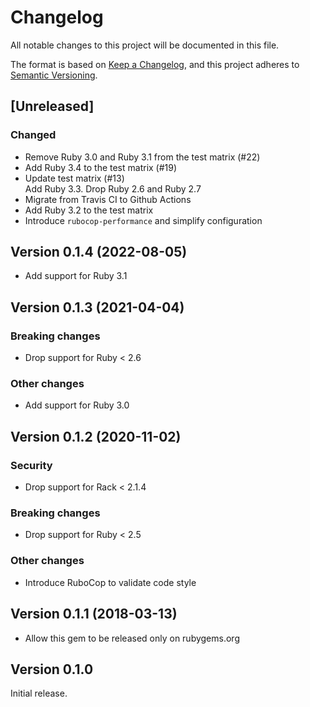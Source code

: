 # Changelog

All notable changes to this project will be documented in this file.

The format is based on [Keep a Changelog](https://keepachangelog.com/en/1.0.0/), and this project adheres to [Semantic Versioning](https://semver.org/spec/v2.0.0.html).

## [Unreleased]

### Changed

* Remove Ruby 3.0 and Ruby 3.1 from the test matrix (#22)
* Add Ruby 3.4 to the test matrix (#19)
* Update test matrix (#13)  
  Add Ruby 3.3. Drop Ruby 2.6 and Ruby 2.7
* Migrate from Travis CI to Github Actions
* Add Ruby 3.2 to the test matrix
* Introduce `rubocop-performance` and simplify configuration

## Version 0.1.4 (2022-08-05)

* Add support for Ruby 3.1

## Version 0.1.3 (2021-04-04)

### Breaking changes

* Drop support for Ruby < 2.6

### Other changes

* Add support for Ruby 3.0

## Version 0.1.2 (2020-11-02)

### Security

* Drop support for Rack < 2.1.4

### Breaking changes

* Drop support for Ruby < 2.5

### Other changes

* Introduce RuboCop to validate code style

## Version 0.1.1 (2018-03-13)

* Allow this gem to be released only on rubygems.org

## Version 0.1.0

Initial release.
